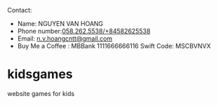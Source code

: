 Contact: 
- Name: NGUYEN VAN HOANG
- Phone number:[058.262.5538/+84582625538](tel:84582625538)
- Email: [n.v.hoangcntt@gmail.com](mailto:n.v.hoangcntt@gmail.com)
- Buy Me a Coffee : MBBank 1111666666116 Swift Code: MSCBVNVX

# kidsgames
website games for kids 


